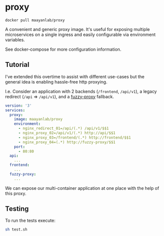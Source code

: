 # proxy

`docker pull maayanlab/proxy`

A convenient and generic proxy image. It's useful for exposing multiple microservices on a single ingress and easily configurable via environment variables.

See docker-compose for more configuration information.

## Tutorial
I've extended this overtime to assist with different use-cases but the general idea is enabling hassle-free http proxying.

I.e. Consider an application with 2 backends (`/frontend`, `/api/v1`), a legacy redirect (`/api` => `/api/v1`), and a [fuzzy-proxy](https://github.com/maayanlab/fuzzy-proxy) fallback.
```yaml
version: '3'
services:
  proxy:
    image: maayanlab/proxy
    environment:
      - nginx_redirect_01=/api/(.*) /api/v1/$$1
      - nginx_proxy_02=/api/v1/(.*) http://api/$$1
      - nginx_proxy_03=/frontend/(.*) http://frontend/$$1
      - nginx_proxy_04=(.*) http://fuzzy-proxy/$$1
    port:
      - 80:80
  api:
    ...
  frontend:
    ...
  fuzzy-proxy:
    ...
```

We can expose our multi-container application at one place with the help of this proxy.

## Testing
To run the tests execute:
```sh
sh test.sh
```
